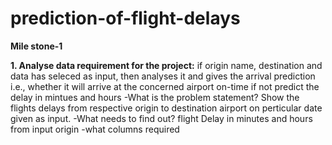# prediction-of-flight-delays
**Mile stone-1**

**1. Analyse data requirement for the project:**
 if origin name, destination and data has seleced as input, then analyses it and gives the arrival prediction
i.e., whether it will arrive at the concerned airport on-time if not predict the delay in mintues and hours 
-What is the problem statement?
        Show the flights delays from respective origin to destination airport on perticular date given as input.
-What needs to find out?
        flight Delay in minutes and hours from input origin
-what columns required
